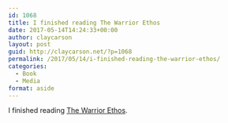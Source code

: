 ```yaml
---
id: 1068
title: I finished reading The Warrior Ethos
date: 2017-05-14T14:24:33+00:00
author: claycarson
layout: post
guid: http://claycarson.net/?p=1068
permalink: /2017/05/14/i-finished-reading-the-warrior-ethos/
categories:
  - Book
  - Media
format: aside
---
```

I finished reading [The Warrior Ethos](http://amazon.com/exec/obidos/ASIN/B004S7JHY6/claycarson0c-20).<!--more-->